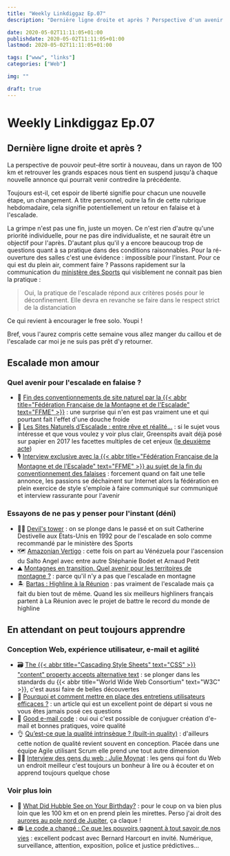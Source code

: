 ```yaml
---
title: "Weekly Linkdiggaz Ep.07"
description: "Dernière ligne droite et après ? Perspective d'un avenir partagé entre escalade et conception Web. Tout comme avant, sauf que ce sera après."

date: 2020-05-02T11:11:05+01:00
publishdate: 2020-05-02T11:11:05+01:00
lastmod: 2020-05-02T11:11:05+01:00

tags: ["www", "links"]
categories: ["Web"]

img: ""

draft: true
---
```


# Weekly Linkdiggaz Ep.07

## Dernière ligne droite et après&nbsp;?

La perspective de pouvoir peut-être sortir à nouveau, dans un rayon de 100 km et retrouver les grands espaces nous tient en suspend jusqu'à chaque nouvelle annonce qui pourrait venir contredire la précédente.

Toujours est-il, cet espoir de liberté signifie pour chacun une nouvelle étape, un changement.
A titre personnel, outre la fin de cette rubrique hebdomadaire, cela signifie potentiellement un retour en falaise et à l'escalade.

La grimpe n'est pas une fin, juste un moyen. Ce n'est rien d'autre qu'une priorité individuelle, pour ne pas dire individualiste, et ne saurait être un objectif pour l'après. D'autant plus qu'il y a encore beaucoup trop de questions quant à sa pratique dans des conditions raisonnables. Pour la ré-ouverture des salles c'est une évidence&nbsp;: impossible pour l'instant. Pour ce qui est du plein air, comment faire&nbsp;? Passons rapidement sur la communication du [ministère des Sports](https://twitter.com/Sports_gouv/status/1255832264694521858) qui visiblement ne connait pas bien la pratique&nbsp;:

> Oui, la pratique de l'escalade répond aux critères posés pour le déconfinement. Elle devra en revanche se faire dans le respect strict de la distanciation

Ce qui revient à encourager le free solo. Youpi&nbsp;!

Bref, vous l'aurez compris cette semaine vous allez manger du caillou et de l'escalade car moi je ne suis pas prêt d'y retourner.

## Escalade mon amour

### Quel avenir pour l'escalade en falaise&nbsp;?

- 🚨 [Fin des conventionnements de site naturel par la {{< abbr title="Fédération Française de la Montagne et de l'Escalade" text="FFME" >}}](https://planetgrimpe.com/2020/04/28/la-ffme-annonce-la-fin-des-conventions-la-grimpe-en-falaise-menacee/)&nbsp;: une surprise qui n'en est pas vraiment une et qui pourtant fait l'effet d'une douche froide
- 🤯 [Les Sites Naturels d’Escalade&nbsp;: entre rêve et réalité…](https://greenspits.com/la-guerre-des-sites/)&nbsp;: si le sujet vous intéresse et que vous voulez y voir plus clair, Greenspits avait déjà posé sur papier en 2017 les facettes multiples de cet enjeux ([le deuxième acte](https://greenspits.com/la-guerre-des-sites-2/))
- 🎙️ [Interview exclusive avec la {{< abbr title="Fédération Française de la Montagne et de l'Escalade" text="FFME" >}} au sujet de la fin du conventionnement des falaises](https://planetgrimpe.com/2020/05/01/interview-exclusive-avec-la-ffme-au-sujet-de-la-fin-du-conventionnement-des-falaises/)&nbsp;: forcement quand on fait une telle annonce, les passions se déchainent sur Internet alors la fédération en plein exercice de style s'emploie à faire communiqué sur communiqué et interview rassurante pour l'avenir

### Essayons de ne pas y penser pour l'instant (déni)

- 🧗‍♀️ [Devil's tower](https://youtu.be/4pbOAxxoC9c)&nbsp;: on se plonge dans le passé et on suit Catherine Destivelle aux États-Unis en 1992 pour de l'escalade en solo comme recommandé par le ministère des Sports
- 🗺️ [Amazonian Vertigo](https://vimeo.com/308215394)&nbsp;: cette fois on part au Vénézuela pour l'ascension du Salto Angel avec entre autre Stéphanie Bodet et Arnaud Petit
- ⛰️ [Montagnes en transition. Quel avenir pour les territoires de montagne&nbsp;?](https://vimeo.com/383518471)&nbsp;: parce qu'il n'y a pas que l'escalade en montagne
- 🏝️ [Bartas&nbsp;: Highline à la Réunion](https://vimeo.com/164248959)&nbsp;: pas vraiment de l'escalade mais ça fait du bien tout de même. Quand les six meilleurs highliners français partent à La Réunion avec le projet de battre le record du monde de highline

## En attendant on peut toujours apprendre

### Conception Web, expérience utilisateur, e-mail et agilité

- 🗃️ <a href="https://www.stefanjudis.com/today-i-learned/css-content-accepts-alternative-text/" hreflang="en">The {{< abbr title="Cascading Style Sheets" text="CSS" >}} "content" property accepts alternative text</a>&nbsp;: se plonger dans les standards du {{< abbr title="World Wide Web Consortium" text="W3C" >}}, c'est aussi faire de belles découvertes
- 📝 [Pourquoi et comment mettre en place des entretiens utilisateurs efficaces&nbsp;?](https://www.uptilab.com/fr/pourquoi-et-comment-mettre-en-place-des-entretiens-utilisateurs-efficaces/)&nbsp;: un article qui est un excellent point de départ si vous ne vous êtes jamais posé ces questions
- 📧 <a href="https://www.goodemailcode.com/" hreflang="en">Good e-mail code</a>&nbsp;: oui oui c'est possible de conjuguer création d'e-mail et bonnes pratiques, voire qualité
- 👌 [Qu’est-ce que la qualité intrinsèque&nbsp;? (built-in quality)](https://jp-lambert.me/quest-ce-que-la-qualite-intrinseque-built-in-quality-8b56ca0292c7)&nbsp;: d'ailleurs cette notion de qualité revient souvent en conception. Placée dans une équipe Agile utilisant Scrum elle prend une tout autre dimension
- 👩‍💻 [Interview des gens du web : Julie Moynat](https://www.alsacreations.com/actu/lire/1808-Interview-des-gens-du-web--Julie-Moynat.html)&nbsp;: les gens qui font du Web un endroit meilleur c'est toujours un bonheur à lire ou à écouter et on apprend toujours quelque chose

### Voir plus loin

- 🔭 <a href="https://www.nasa.gov/content/goddard/what-did-hubble-see-on-your-birthday" hreflang="en">What Did Hubble See on Your Birthday?</a>&nbsp;: pour le coup on va bien plus loin que les 100 km et on en prend plein les mirettes. Perso j'ai droit des [aurores au pole nord de Jupiter](https://imagine.gsfc.nasa.gov/hst_bday/images/june-2-2019-jupiter-s-auroras.jpg), ça claque&nbsp;!
- 📻 [Le code a changé&nbsp;: Ce que les pouvoirs gagnent à tout savoir de nos vies](https://www.franceinter.fr/emissions/le-code-a-change/ce-que-les-pouvoirs-gagnent-a-tout-savoir-de-nos-vies)&nbsp;: excellent podcast avec Bernard Harcourt en invité. Numérique, surveillance, attention, exposition, police et justice prédictives…